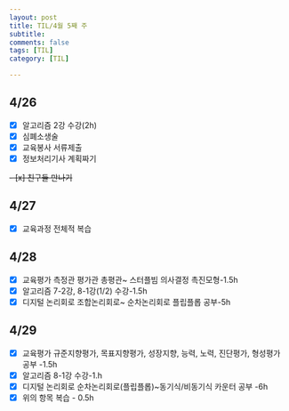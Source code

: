 ```yaml
---
layout: post
title: TIL/4월 5째 주 
subtitle: 
comments: false
tags: [TIL]
category: [TIL]

---
```

## 4/26

 - [x] 알고리즘 2강 수강(2h)
 - [x] 심폐소생술
 - [x] 교육봉사 서류제출
 - [x] 정보처리기사 계획짜기
 
 ~~- [x] 친구들 만나기~~
 
## 4/27

- [x] 교육과정 전체적 복습

## 4/28

- [x] 교육평가 측정관 평가관 총평관~ 스터플빔 의사결정 촉진모형-1.5h
- [x] 알고리즘 7-2강, 8-1강(1/2) 수강-1.5h
- [x] 디지털 논리회로 조합논리회로~ 순차논리회로 플립플롭 공부-5h

## 4/29

- [x] 교육평가 규준지향평가, 목표지향평가, 성장지향, 능력, 노력, 진단평가, 형성평가 공부 -1.5h
- [x] 알고리즘 8-1강 수강-1.h
- [x] 디지털 논리회로 순차논리회로(플립플롭)~동기식/비동기식 카운터 공부 -6h
- [x] 위의 항목 복습 - 0.5h
